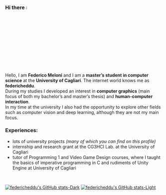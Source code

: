 ### Hi there <a href="https://www.github.com/federicheddu"><img src="https://media.giphy.com/media/hvRJCLFzcasrR4ia7z/giphy.gif" width="5%"></a>

Hello, I am **Federico Meloni** and I am a **master’s student in computer science** at the **University of Cagliari**. The internet world knows me as **federicheddu**.  
During my studies I developed an interest in **computer graphics** (main focus of both my bachelor’s and master’s thesis) and **human-computer interaction**.  
In my time at the university I also had the opportunity to explore other fields such as computer vision and deep learning, although they are not my main focus.


### Experiences:
- lots of university projects *(many of which you can find on this profile)*
- internship and research grant at the CG3HCI Lab. at the University of Cagliari
- tutor of Programming 1 and Video Game Design courses, where I taught the basics of imperative programming in C and rudiments of Unity Engine at University of Cagliari

<br>


[![federicheddu's GitHub stats-Dark](https://github-readme-stats.vercel.app/api?username=federicheddu&show_icons=true&theme=dark&hide=issues,prs#gh-dark-mode-only)](https://github.com/federicheddu/github-readme-stats#gh-dark-mode-only)
[![federicheddu's GitHub stats-Light](https://github-readme-stats.vercel.app/api?username=federicheddu&show_icons=true&theme=default&hide=issues,prs#gh-light-mode-only)](https://github.com/federicheddu/github-readme-stats#gh-light-mode-only)

